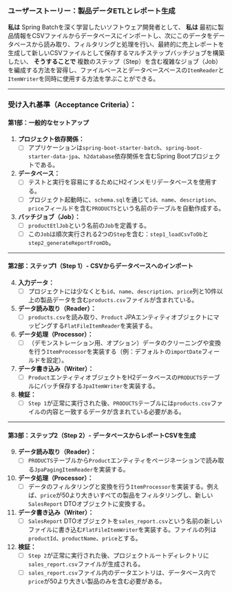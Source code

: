 ### **ユーザーストーリー：製品データETLとレポート生成**

**私は** Spring Batchを深く学習したいソフトウェア開発者として、
**私は** 最初に製品情報をCSVファイルからデータベースにインポートし、次にこのデータをデータベースから読み取り、フィルタリングと処理を行い、最終的に売上レポートを生成して新しいCSVファイルとして保存するマルチステップバッチジョブを構築したい、
**そうすることで** 複数のステップ（Step）を含む複雑なジョブ（Job）を編成する方法を習得し、ファイルベースとデータベースベースの`ItemReader`と`ItemWriter`を同時に使用する方法を学ぶことができる。

---

### **受け入れ基準（Acceptance Criteria）：**

#### **第1部：一般的なセットアップ**

1.  **プロジェクト依存関係：**
    *   [ ] アプリケーションは`spring-boot-starter-batch`、`spring-boot-starter-data-jpa`、`h2database`依存関係を含むSpring Bootプロジェクトである。
2.  **データベース：**
    *   [ ] テストと実行を容易にするためにH2インメモリデータベースを使用する。
    *   [ ] プロジェクト起動時に、`schema.sql`を通じて`id`、`name`、`description`、`price`フィールドを含む`PRODUCTS`という名前のテーブルを自動作成する。
3.  **バッチジョブ（Job）：**
    *   [ ] `productEtlJob`という名前の`Job`を定義する。
    *   [ ] この`Job`は順次実行される2つの`Step`を含む：`step1_loadCsvToDb`と`step2_generateReportFromDb`。

---

#### **第2部：ステップ1（Step 1）- CSVからデータベースへのインポート**

4.  **入力データ：**
    *   [ ] プロジェクトには少なくとも`id`、`name`、`description`、`price`列と10件以上の製品データを含む`products.csv`ファイルが含まれている。
5.  **データ読み取り（Reader）：**
    *   [ ] `products.csv`を読み取り、`Product` JPAエンティティオブジェクトにマッピングする`FlatFileItemReader`を実装する。
6.  **データ処理（Processor）：**
    *   [ ] （デモンストレーション用、オプション）データのクリーニングや変換を行う`ItemProcessor`を実装する（例：デフォルトの`importDate`フィールドを設定）。
7.  **データ書き込み（Writer）：**
    *   [ ] `Product`エンティティオブジェクトをH2データベースの`PRODUCTS`テーブルにバッチ保存する`JpaItemWriter`を実装する。
8.  **検証：**
    *   [ ] `Step 1`が正常に実行された後、`PRODUCTS`テーブルには`products.csv`ファイルの内容と一致するデータが含まれている必要がある。

---

#### **第3部：ステップ2（Step 2）- データベースからレポートCSVを生成**

9.  **データ読み取り（Reader）：**
    *   [ ] `PRODUCTS`テーブルから`Product`エンティティをページネーションで読み取る`JpaPagingItemReader`を実装する。
10. **データ処理（Processor）：**
    *   [ ] データのフィルタリングと変換を行う`ItemProcessor`を実装する。例えば、`price`が50より大きいすべての製品をフィルタリングし、新しい`SalesReport` DTOオブジェクトに変換する。
11. **データ書き込み（Writer）：**
    *   [ ] `SalesReport` DTOオブジェクトを`sales_report.csv`という名前の新しいファイルに書き込む`FlatFileItemWriter`を実装する。ファイルの列は`productId`、`productName`、`price`とする。
12. **検証：**
    *   [ ] `Step 2`が正常に実行された後、プロジェクトルートディレクトリに`sales_report.csv`ファイルが生成される。
    *   [ ] `sales_report.csv`ファイル内のデータエントリは、データベース内で`price`が50より大きい製品のみを含む必要がある。
